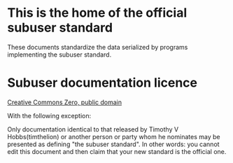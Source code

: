 # This is the home of the official subuser standard

These documents standardize the data serialized by programs implementing the subuser standard.

# Subuser documentation licence

[Creative Commons Zero, public domain](https://creativecommons.org/publicdomain/zero/1.0/)

With the following exception:

Only documentation identical to that released by Timothy V Hobbs(timthelion) or another person or party whom he nominates may be presented as defining "the subuser standard".  In other words: you cannot edit this document and then claim that your new standard is the official one.